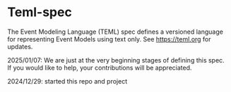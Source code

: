 # Teml-spec
The Event Modeling Language (TEML) spec defines a versioned language for representing Event Models using text only. See https://teml.org for updates.


2025/01/07: We are just at the very beginning stages of defining this spec. If you would like to help, your contributions will be appreciated.

2024/12/29: started this repo and project
